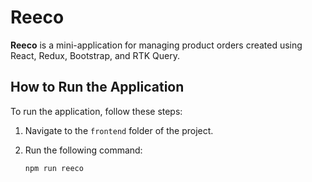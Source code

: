 # Reeco

**Reeco** is a mini-application for managing product orders created using React, Redux, Bootstrap, and RTK Query.

## How to Run the Application

To run the application, follow these steps:

1. Navigate to the `frontend` folder of the project.

2. Run the following command:

   ```shell
   npm run reeco
